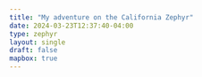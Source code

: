 ```yaml
---
title: "My adventure on the California Zephyr"
date: 2024-03-23T12:37:40-04:00
type: zephyr
layout: single
draft: false
mapbox: true
---
```

